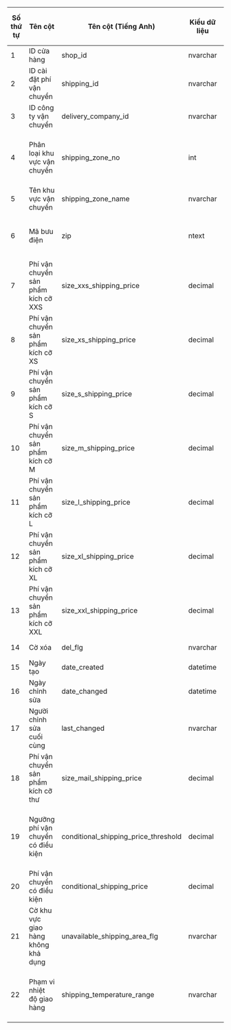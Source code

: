 | Số thứ tự | Tên cột | Tên cột (Tiếng Anh) | Kiểu dữ liệu | Độ dài ký tự | Giá trị rỗng | Giá trị mặc định | Duy nhất | Giải thích |
|---|---|---|---|---|---|---|---|---|
| 1 | ID cửa hàng | shop_id | nvarchar | 10 | ○ | N'' |  | |
| 2 | ID cài đặt phí vận chuyển | shipping_id | nvarchar | 10 | ○ | N'' |  | |
| 3 | ID công ty vận chuyển | delivery_company_id | nvarchar | 10 | ○ | N'' |  | |
| 4 | Phân loại khu vực vận chuyển | shipping_zone_no | int | | ○ | N'0' |  | "**0:** Phân loại cơ bản (không xem xét thông tin khu vực)<br/>**1~47:** Cài đặt tỉnh thành<br/>**48~:** Cài đặt địa chỉ giao hàng đặc biệt" |
| 5 | Tên khu vực vận chuyển | shipping_zone_name | nvarchar | 30 | ○ | N'' |  | *Chỉ áp dụng cho địa chỉ giao hàng đặc biệt* |
| 6 | Mã bưu điện | zip | ntext | | ○ | N'' |  | "Mã bưu điện có dấu gạch nối, phân cách bằng dấu phẩy<br/>*Chỉ áp dụng cho địa chỉ giao hàng đặc biệt*" |
| 7 | Phí vận chuyển sản phẩm kích cỡ XXS | size_xxs_shipping_price | decimal | 18,3 | ○ | 0 |  | "Phí vận chuyển kích cỡ XXS" |
| 8 | Phí vận chuyển sản phẩm kích cỡ XS | size_xs_shipping_price | decimal | 18,3 | ○ | 0 |  | "Phí vận chuyển kích cỡ XS" |
| 9 | Phí vận chuyển sản phẩm kích cỡ S | size_s_shipping_price | decimal | 18,3 | ○ | 0 |  | "Phí vận chuyển kích cỡ S" |
| 10 | Phí vận chuyển sản phẩm kích cỡ M | size_m_shipping_price | decimal | 18,3 | ○ | 0 |  | "Phí vận chuyển kích cỡ M" |
| 11 | Phí vận chuyển sản phẩm kích cỡ L | size_l_shipping_price | decimal | 18,3 | ○ | 0 |  | "Phí vận chuyển kích cỡ L" |
| 12 | Phí vận chuyển sản phẩm kích cỡ XL | size_xl_shipping_price | decimal | 18,3 | ○ | 0 |  | "Phí vận chuyển kích cỡ XL" |
| 13 | Phí vận chuyển sản phẩm kích cỡ XXL | size_xxl_shipping_price | decimal | 18,3 | ○ | 0 |  | "Phí vận chuyển kích cỡ XXL" |
| 14 | Cờ xóa | del_flg | nvarchar | 1 | ○ | N'0' |  | "**0:** Bình thường<br/>**1:** Đã xóa" |
| 15 | Ngày tạo | date_created | datetime | | ○ | getdate() |  | |
| 16 | Ngày chỉnh sửa | date_changed | datetime | | ○ | getdate() |  | |
| 17 | Người chỉnh sửa cuối cùng | last_changed | nvarchar | 20 | ○ | N'' |  | Tên người thực hiện cập nhật |
| 18 | Phí vận chuyển sản phẩm kích cỡ thư | size_mail_shipping_price | decimal | 18,3 | ○ | 0 |  | "Phí vận chuyển kích cỡ thư" |
| 19 | Ngưỡng phí vận chuyển có điều kiện | conditional_shipping_price_threshold | decimal | 18,3 |  |  |  | "**NULL:** Không thay đổi phí vận chuyển<br/>**Số khác NULL:** Nếu số tiền mua hàng đạt được số này<br/>Phí vận chuyển sẽ được thay thế bằng giá trị của conditional_shipping_price" |
| 20 | Phí vận chuyển có điều kiện | conditional_shipping_price | decimal | 18,3 |  |  |  | |
| 21 | Cờ khu vực giao hàng không khả dụng | unavailable_shipping_area_flg | nvarchar | 1
| 22 | Phạm vi nhiệt độ giao hàng | shipping_temperature_range | nvarchar | 1 |  |  |  | "Phạm vi nhiệt độ giao hàng được lưu trữ<br/>**0:** Không có cài đặt<br/>**1:** Cài đặt vùng nhiệt độ 1<br/>**2:** Cài đặt vùng nhiệt độ 2<br/>**3:** Cài đặt vùng nhiệt độ 3<br/>

